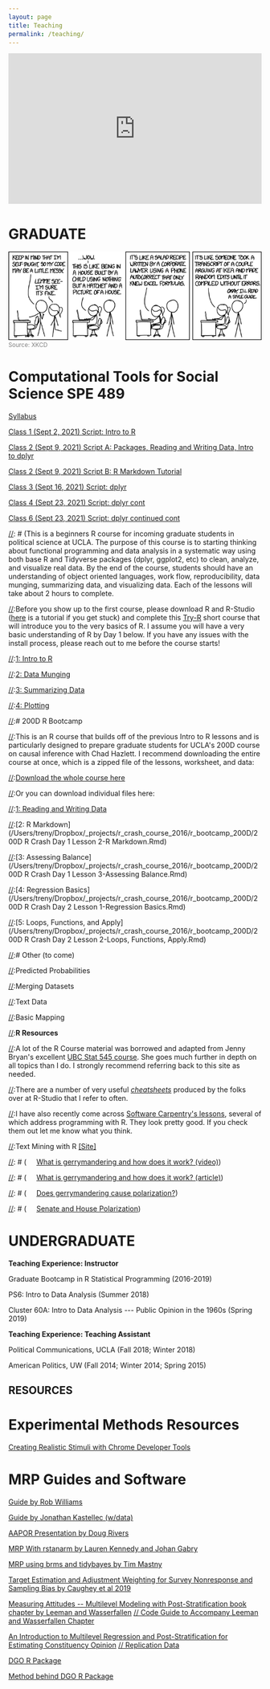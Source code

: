 ```yaml
---
layout: page
title: Teaching
permalink: /teaching/
---
```


<iframe width='100%' height='300' src='https://rdrr.io/snippets/embed/?code=' frameborder='0'></iframe>

# GRADUATE

<div>
<a href="http://xkcd.com/1513/">
<img src="/img/code_quality.png" align="left" padding="10px" />
</a>
</div>  
<small style="color:grey">Source: XKCD</small>

# Computational Tools for Social Science SPE 489

[Syllabus](https://www.dropbox.com/s/uike78pii3mp6yc/SPE489_Fall2021.pdf?dl=1)

[Class 1 (Sept 2, 2021) Script: Intro to R](https://www.dropbox.com/s/g49idjkuh9k6sdy/spe489_class1_intro_r.Rmd?dl=1)

[Class 2 (Sept 9, 2021) Script A: Packages, Reading and Writing Data, Intro to dplyr](https://www.dropbox.com/s/5ehzpf6x59gfmvx/spe489_class2_r.Rmd?dl=1)

[Class 2 (Sept 9, 2021) Script B: R Markdown Tutorial](https://www.dropbox.com/s/pet3ggt2v4ddai6/spe489_class2_rmarkdown_tutorial.Rmd?dl=1)

[Class 3 (Sept 16, 2021) Script: dplyr](https://www.dropbox.com/s/33v234vv6zxix4d/spe489_class3_dplyr.Rmd?dl=1)

[Class 4 (Sept 23, 2021) Script: dplyr cont](https://www.dropbox.com/s/xgcn4z4uq0jlew3/spe489_class4_dplyr.Rmd?dl=0)

[Class 6 (Sept 23, 2021) Script: dplyr continued cont](https://www.dropbox.com/s/x9tmfkmt977xi6f/spe489_class6_dplyr_cont.Rmd?dl=0)


[//]: # (This is a beginners R course for incoming graduate students in political science at UCLA. The purpose of this course is to starting thinking about functional programming and data analysis in a systematic way using both base R and Tidyverse packages (dplyr, ggplot2, etc) to clean, analyze, and visualize real data. By the end of the course, students should have an understanding of object oriented languages, work flow, reproducibility, data munging, summarizing data, and visualizing data. Each of the lessons will take about 2 hours to complete. 

[//]:Before you show up to the first course, please download R and R-Studio ([here](http://stat545.com/block000_r-rstudio-install.html) is a tutorial if you get stuck) and complete this [Try-R](http://tryr.codeschool.com/) short course that will introduce you to the very basics of R. I assume you will have a very basic understanding of R by Day 1 below. If you have any issues with the install process, please reach out to me before the course starts!

[//]:[1: Intro to R](https://www.dropbox.com/s/h98l5lnm4agqm6r/R%20Crash%201-Intro%20to%20R%201.Rmd?dl=0)

[//]:[2: Data Munging](https://www.dropbox.com/s/zob1p629l3b9401/R%20Crash%202-Data%20Munging.Rmd?dl=0)

[//]:[3: Summarizing Data](https://www.dropbox.com/s/7j3xvqcdyc1dj3f/R%20Crash%203-Summarising%20Data.Rmd?dl=0)

[//]:[4: Plotting](https://www.dropbox.com/s/65infkrpx6gz86w/R%20Crash%204-Plotting%20Data.Rmd?dl=0)

[//]:# 200D R Bootcamp

[//]:This is an R course that builds off of the previous Intro to R lessons and is particularly designed to prepare graduate students for UCLA's 200D course on causal inference with Chad Hazlett. I recommend downloading the entire course at once, which is a zipped file of the lessons, worksheet, and data:

[//]:[Download the whole course here](https://www.dropbox.com/sh/55b2k00kbpkyc1c/AACj3DmqYLwAnYRsi760YoEea?dl=0)

[//]:Or you can download individual files here:

[//]:[1: Reading and Writing Data](https://www.dropbox.com/s/yuke9jqvp6w1akf/200D%20R%20Crash%20Day%201%20Lesson%201-Reading%20and%20Writing%20Data.Rmd?dl=0)

[//]:[2: R Markdown](/Users/treny/Dropbox/_projects/r_crash_course_2016/r_bootcamp_200D/200D R Crash Day 1 Lesson 2-R Markdown.Rmd)

[//]:[3: Assessing Balance](/Users/treny/Dropbox/_projects/r_crash_course_2016/r_bootcamp_200D/200D R Crash Day 1 Lesson 3-Assessing Balance.Rmd)

[//]:[4: Regression Basics](/Users/treny/Dropbox/_projects/r_crash_course_2016/r_bootcamp_200D/200D R Crash Day 2 Lesson 1-Regression Basics.Rmd)

[//]:[5: Loops, Functions, and Apply](/Users/treny/Dropbox/_projects/r_crash_course_2016/r_bootcamp_200D/200D R Crash Day 2 Lesson 2-Loops, Functions, Apply.Rmd)

[//]:[Worksheets](https://www.dropbox.com/s/d6s5nb17m9ovp18/200D%20Worksheets.docx?dl=0)

[//]:[Data](https://www.dropbox.com/sh/60bacpyg5vcz4l8/AACjMZ2Oe-boAah4tfPzHcv6a?dl=0)

[//]:# Other (to come)

[//]:Predicted Probabilities 

[//]:Merging Datasets 

[//]:Text Data 

[//]:Basic Mapping 

[//]:**R Resources**

[//]:A lot of the R Course material was borrowed and adapted from Jenny Bryan's excellent [UBC Stat 545 course](http://stat545.com/faq.html). She goes much further in depth on all topics than I do. I strongly recommend referring back to this site as needed.

[//]:There are a number of very useful [*cheatsheets*](https://www.rstudio.com/resources/cheatsheets/) produced by the folks over at R-Studio that I refer to often.

[//]:I have also recently come across [Software Carpentry's lessons](http://software-carpentry.org/lessons/), several of which address programming with R. They look pretty good. If you check them out let me know what you think.

[//]:Text Mining with R [[Site]](http://tidytextmining.com/)

[//]: # (**Undergrad Resources**)

[//]: # (*Gerrymandering*)

[//]: # (&nbsp;&nbsp;&nbsp;&nbsp;&nbsp;[What is gerrymandering and how does it work? (video)](https://www.youtube.com/watch?v=YcUDBgYodIE))

[//]: # (&nbsp;&nbsp;&nbsp;&nbsp;&nbsp;[What is gerrymandering and how does it work? (article)](http://www.washingtonpost.com/blogs/wonkblog/wp/2015/03/01/this-is-the-best-explanation-of-gerrymandering-you-will-ever-see/))

[//]: # (&nbsp;&nbsp;&nbsp;&nbsp;&nbsp;[Does gerrymandering cause polarization?](http://www.washingtonpost.com/opinions/hate-our-polarized-politics-why-you-cant-blame-gerrymandering/2012/10/26/c2794552-1d80-11e2-9cd5-b55c38388962_story.html))

[//]: # (*Polarization*)

[//]: # (&nbsp;&nbsp;&nbsp;&nbsp;&nbsp;[Senate and House Polarization](https://img.washingtonpost.com/wp-apps/imrs.php?src=https://img.washingtonpost.com/blogs/wonkblog/files/2013/01/overall_polarization_112th1.jpg&w=1484))

# UNDERGRADUATE

**Teaching Experience: Instructor**

Graduate Bootcamp in R Statistical Programming (2016-2019)

PS6: Intro to Data Analysis (Summer 2018)

Cluster 60A: Intro to Data Analysis --- Public Opinion in the 1960s (Spring 2019)

**Teaching Experience: Teaching Assistant**

Political Communications, UCLA (Fall 2018; Winter 2018)

American Politics, UW (Fall 2014; Winter 2014; Spring 2015)

## RESOURCES

# Experimental Methods Resources

[Creating Realistic Stimuli with Chrome Developer Tools](http://u.osu.edu/pearson.325/2018/12/04/creating-realistic-stimuli-with-chrome-developer-tools/)

# MRP Guides and Software

[Guide by Rob Williams](https://jayrobwilliams.com/files/html/teaching-materials/MRP#)

[Guide by Jonathan Kastellec (w/data)](https://scholar.princeton.edu/jkastellec/publications/mrp_primer)

[AAPOR Presentation by Doug Rivers](https://github.com/rdrivers/mrp-aapor)

[MRP With rstanarm by Lauren Kennedy and Johan Gabry](https://cran.r-project.org/web/packages/rstanarm/vignettes/mrp.html)

[MRP using brms and tidybayes by Tim Mastny](https://timmastny.rbind.io/blog/multilevel-mrp-tidybayes-brms-stan/)

[Target Estimation and Adjustment Weighting
for Survey Nonresponse and Sampling Bias by Caughey et al 2019](https://t.co/yMKjV98jZk?amp=1)

[Measuring Attitudes -- Multilevel Modeling with Post-Stratification book chapter by Leeman and Wasserfallen](https://lucasleemann.files.wordpress.com/2020/03/leemann-and-wasserfallen-2020.pdf)
[// Code Guide to Accompany Leeman and Wasserfallen Chapter](https://github.com/lleemann/MrP_chapter/blob/master/MrP_Illsutration.pdf)

[An Introduction to Multilevel Regression and Post-Stratification for Estimating Constituency Opinion](https://journals.sagepub.com/doi/abs/10.1177/1478929919864773) [// Replication Data](https://dataverse.harvard.edu/dataset.xhtml?persistentId=doi:10.7910/DVN/IPPPNU)

[DGO R Package](https://github.com/jamesdunham/dgo)

[Method behind DGO R Package](https://www.jstor.org/stable/24572968?seq=1#metadata_info_tab_contents)




